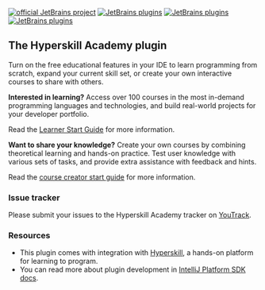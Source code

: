 [![official JetBrains project](http://jb.gg/badges/official-flat-square.svg)](https://confluence.jetbrains.com/display/ALL/JetBrains+on+GitHub)
[![JetBrains plugins][plugin-version-svg]][plugin-repo]
[![JetBrains plugins][plugin-downloads-svg]][plugin-repo]
[![JetBrains plugins][plugin-rating-svg]][plugin-repo]

## The Hyperskill Academy plugin

Turn on the free educational features in your IDE to learn programming from scratch, expand your current skill set,
or create your own interactive courses to share with others.

**Interested in learning?**
Access over 100 courses in the most in-demand programming languages and technologies,
and build real-world projects for your developer portfolio.

Read the [Learner Start Guide](https://plugins.jetbrains.com/plugin/10081-jetbrains-academy/docs/learner-start-guide.html) for more
information.

**Want to share your knowledge?**
Create your own courses by combining theoretical learning and hands-on practice.
Test user knowledge with various sets of tasks, and provide extra assistance with feedback and hints.

Read the [course creator start guide](https://plugins.jetbrains.com/plugin/10081-jetbrains-academy/docs/educator-start-guide.html) for more
information.

### Issue tracker

Please submit your issues to the Hyperskill Academy tracker on [YouTrack](https://youtrack.jetbrains.com/issues/EDU).

### Resources

* This plugin comes with integration with [Hyperskill](https://hi.hyperskill.org/how-we-teach), a hands-on platform for
  learning to program.
* You can read more about plugin development in [IntelliJ Platform SDK docs](http://www.jetbrains.org/intellij/sdk/docs/index.html).

[plugin-version-svg]: https://img.shields.io/jetbrains/plugin/v/10081-jetbrains-academy?style=flat-square

[plugin-downloads-svg]: https://img.shields.io/jetbrains/plugin/d/10081-jetbrains-academy?style=flat-square

[plugin-rating-svg]: https://img.shields.io/jetbrains/plugin/r/rating/10081-jetbrains-academy?style=flat-square

[plugin-repo]: https://plugins.jetbrains.com/plugin/10081-jetbrains-academy